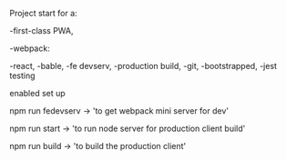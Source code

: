Project start for a:

-first-class PWA,

-webpack:

  -react,
  -bable,
  -fe devserv,
  -production build,
  -git,
  -bootstrapped,
  -jest testing

enabled set up


npm run fedevserv -> 'to get webpack mini server for dev'

npm run start -> 'to run node server for production client build'

npm run build -> 'to build the production client'
